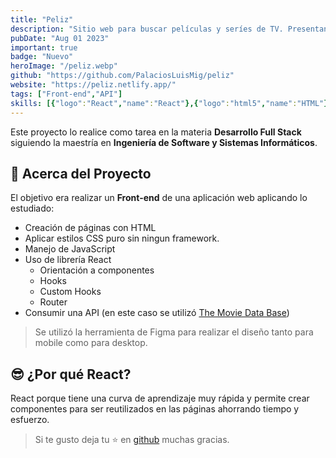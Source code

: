 ```yaml
---
title: "Peliz"
description: "Sitio web para buscar películas y seríes de TV. Presentando el trailer, fecha de lanzamiento, género, tiempo de duración y la puntuación."
pubDate: "Aug 01 2023"
important: true
badge: "Nuevo"
heroImage: "/peliz.webp"
github: "https://github.com/PalaciosLuisMig/peliz"
website: "https://peliz.netlify.app/"
tags: ["Front-end","API"]
skills: [{"logo":"React","name":"React"},{"logo":"html5","name":"HTML"},{"logo":"css3","name":"CSS"},{"logo":"javascript","name":"JavaScript"},{"logo":"git","name":"Git"},{"logo":"github","name":"GitHub"},{"logo":"netlify","name":"Netlify"},{"logo":"figma","name":"Figma"}]
---
```


Este proyecto lo realice como tarea en la materia **Desarrollo Full Stack** siguiendo la maestría en **Ingeniería de Software y Sistemas Informáticos**.

## 🚀 Acerca del Proyecto

El objetivo era realizar un **Front-end** de una aplicación web aplicando lo estudiado:
- Creación de páginas con HTML
- Aplicar estilos CSS puro sin ningun framework.
- Manejo de JavaScript
- Uso de librería React
    - Orientación a componentes
    - Hooks
    - Custom Hooks
    - Router
- Consumir una API (en este caso se utilizó <a href="https://www.themoviedb.org" target="_blank">The Movie Data Base</a>)

> Se utilizó la herramienta de Figma para realizar el diseño tanto para mobile como para desktop.


## 😎 ¿Por qué React?

React porque tiene una curva de aprendizaje muy rápida y permite crear componentes para ser reutilizados en las páginas ahorrando tiempo y esfuerzo.

> Si te gusto deja tu ⭐ en <a href="https://github.com/PalaciosLuisMig/peliz" target="_blank">github</a> muchas gracias. 